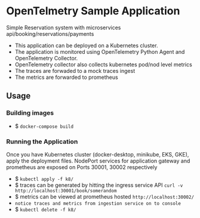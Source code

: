 # OpenTelmetry Sample Application

Simple Reservation system with microservices api/booking/reservations/payments

- This application can be deployed on a Kubernetes cluster. 
- The application is monitored using OpenTelemetry Python Agent and OpenTelemetry Collector. 
- OpenTelemetry collector also collects kubernetes pod/nod level metrics
- The traces are forwaded to a mock traces ingest 
- The metrics are forwarded to prometheus


## Usage

### Building images
- $ `docker-compose build`


### Running the Application 

Once you have Kubernetes cluster (docker-desktop, minikube, EKS, GKE), apply the deployment files. NodePort services for application gateway and prometheus are exposed on Ports 30001, 30002 respectively 

- $ `kubectl apply -f k8/`
- $  traces can be generated by hitting the ingress service API `curl -v http://localhost:30001/book/somerandom`
- $  metrics can be viewed at prometheus hosted `http://localhost:30002/`
- `notice traces and metrics from ingestion service on to console`
- $ `kubectl delete -f k8/`



